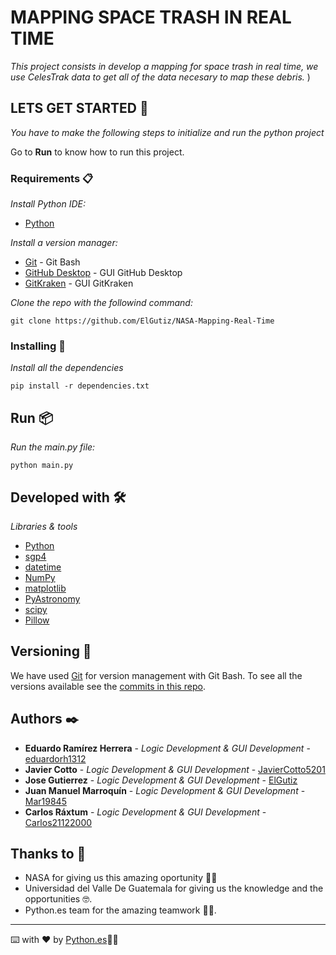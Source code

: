 # MAPPING SPACE TRASH IN REAL TIME

_This project consists in develop a mapping for space trash in real time, we use CelesTrak data to get all of the data necesary to map these debris._
)

## LETS GET STARTED 🚀

_You have to make the following steps to initialize and run the python project_

Go to **Run** to know how to run this project.


### Requirements 📋

_Install Python IDE:_

* [Python](https://www.python.org/)

_Install a version manager:_

* [Git](https://git-scm.com/) - Git Bash
* [GitHub Desktop](https://desktop.github.com/) - GUI GitHub Desktop
* [GitKraken](https://desktop.github.com/) - GUI GitKraken

_Clone the repo with the followind command:_

```
git clone https://github.com/ElGutiz/NASA-Mapping-Real-Time
```

### Installing 🔧

_Install all the dependencies_

```
pip install -r dependencies.txt
```


## Run 📦

_Run the main.py file:_

```
python main.py
```

## Developed with 🛠️

_Libraries & tools_

* [Python](https://www.python.org/)
* [sgp4](https://pypi.org/project/sgp4/)
* [datetime](https://docs.python.org/3/library/datetime.html)
* [NumPy](https://numpy.org/)
* [matplotlib](https://matplotlib.org/)
* [PyAstronomy](https://pyastronomy.readthedocs.io/en/latest/)
* [scipy](https://www.scipy.org/)
* [Pillow](https://pillow.readthedocs.io/en/stable/)


## Versioning 📌

We have used [Git](https://git-scm.com/) for version management with Git Bash. To see all the versions available see the [commits in this repo](https://github.com/ElGutiz/NASA-Mapping-Real-Time).

## Authors ✒️


* **Eduardo Ramírez Herrera** - *Logic Development & GUI Development* - [eduardorh1312](https://github.com/eduardorh1312)
* **Javier Cotto** - *Logic Development & GUI Development* - [JavierCotto5201](https://github.com/JavierCotto5201) 
* **Jose Gutierrez** - *Logic Development & GUI Development* - [ElGutiz](https://github.com/ElGutiz) 
* **Juan Manuel Marroquín** - *Logic Development & GUI Development* - [Mar19845](https://github.com/Mar19845) 
* **Carlos Ráxtum** - *Logic Development & GUI Development* - [Carlos21122000](https://github.com/Carlos21122000)  

## Thanks to 🎁

* NASA for giving us this amazing oportunity 📢🚀
* Universidad del Valle De Guatemala for giving us the knowledge and the opportunities 🤓. 
* Python.es team for the amazing teamwork 👨‍💻.

---
⌨️ with ❤️ by [Python.es](https://github.com/ElGutiz/NASA-Mapping-Real-Time)👨‍💻
